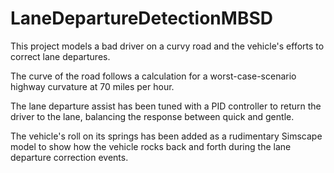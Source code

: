 # LaneDepartureDetectionMBSD

This project models a bad driver on a curvy road and the vehicle's efforts to correct lane departures.

The curve of the road follows a calculation for a worst-case-scenario highway curvature at 70 miles per hour.

The lane departure assist has been tuned with a PID controller to return the driver to the lane, balancing the response between quick and gentle.

The vehicle's roll on its springs has been added as a rudimentary Simscape model to show how the vehicle rocks back and forth during the lane departure correction events.
